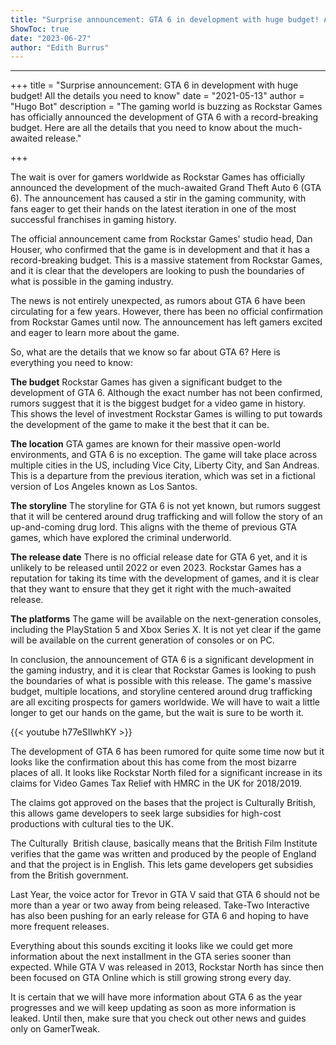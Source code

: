 ```yaml
---
title: "Surprise announcement: GTA 6 in development with huge budget! All the details you need to know"
ShowToc: true 
date: "2023-06-27"
author: "Edith Burrus"
---
```

*****
+++ 
title = "Surprise announcement: GTA 6 in development with huge budget! All the details you need to know"
date = "2021-05-13"
author = "Hugo Bot"
description = "The gaming world is buzzing as Rockstar Games has officially announced the development of GTA 6 with a record-breaking budget. Here are all the details that you need to know about the much-awaited release."

+++

The wait is over for gamers worldwide as Rockstar Games has officially announced the development of the much-awaited Grand Theft Auto 6 (GTA 6). The announcement has caused a stir in the gaming community, with fans eager to get their hands on the latest iteration in one of the most successful franchises in gaming history.

The official announcement came from Rockstar Games' studio head, Dan Houser, who confirmed that the game is in development and that it has a record-breaking budget. This is a massive statement from Rockstar Games, and it is clear that the developers are looking to push the boundaries of what is possible in the gaming industry.

The news is not entirely unexpected, as rumors about GTA 6 have been circulating for a few years. However, there has been no official confirmation from Rockstar Games until now. The announcement has left gamers excited and eager to learn more about the game.

So, what are the details that we know so far about GTA 6? Here is everything you need to know:

**The budget**
Rockstar Games has given a significant budget to the development of GTA 6. Although the exact number has not been confirmed, rumors suggest that it is the biggest budget for a video game in history. This shows the level of investment Rockstar Games is willing to put towards the development of the game to make it the best that it can be.

**The location**
GTA games are known for their massive open-world environments, and GTA 6 is no exception. The game will take place across multiple cities in the US, including Vice City, Liberty City, and San Andreas. This is a departure from the previous iteration, which was set in a fictional version of Los Angeles known as Los Santos.

**The storyline**
The storyline for GTA 6 is not yet known, but rumors suggest that it will be centered around drug trafficking and will follow the story of an up-and-coming drug lord. This aligns with the theme of previous GTA games, which have explored the criminal underworld.

**The release date**
There is no official release date for GTA 6 yet, and it is unlikely to be released until 2022 or even 2023. Rockstar Games has a reputation for taking its time with the development of games, and it is clear that they want to ensure that they get it right with the much-awaited release.

**The platforms**
The game will be available on the next-generation consoles, including the PlayStation 5 and Xbox Series X. It is not yet clear if the game will be available on the current generation of consoles or on PC.

In conclusion, the announcement of GTA 6 is a significant development in the gaming industry, and it is clear that Rockstar Games is looking to push the boundaries of what is possible with this release. The game's massive budget, multiple locations, and storyline centered around drug trafficking are all exciting prospects for gamers worldwide. We will have to wait a little longer to get our hands on the game, but the wait is sure to be worth it.

{{< youtube h77eSIlwhKY >}} 



The development of GTA 6 has been rumored for quite some time now but it looks like the confirmation about this has come from the most bizarre places of all. It looks like Rockstar North filed for a significant increase in its claims for Video Games Tax Relief with HMRC in the UK for 2018/2019.
 
The claims got approved on the bases that the project is Culturally British, this allows game developers to seek large subsidies for high-cost productions with cultural ties to the UK.
 
The Culturally  British clause, basically means that the British Film Institute verifies that the game was written and produced by the people of England and that the project is in English. This lets game developers get subsidies from the British government.
 
Last Year, the voice actor for Trevor in GTA V said that GTA 6 should not be more than a year or two away from being released. Take-Two Interactive has also been pushing for an early release for GTA 6 and hoping to have more frequent releases.
 
Everything about this sounds exciting it looks like we could get more information about the next installment in the GTA series sooner than expected. While GTA V was released in 2013, Rockstar North has since then been focused on GTA Online which is still growing strong every day.
 
It is certain that we will have more information about GTA 6 as the year progresses and we will keep updating as soon as more information is leaked. Until then, make sure that you check out other news and guides only on GamerTweak.




